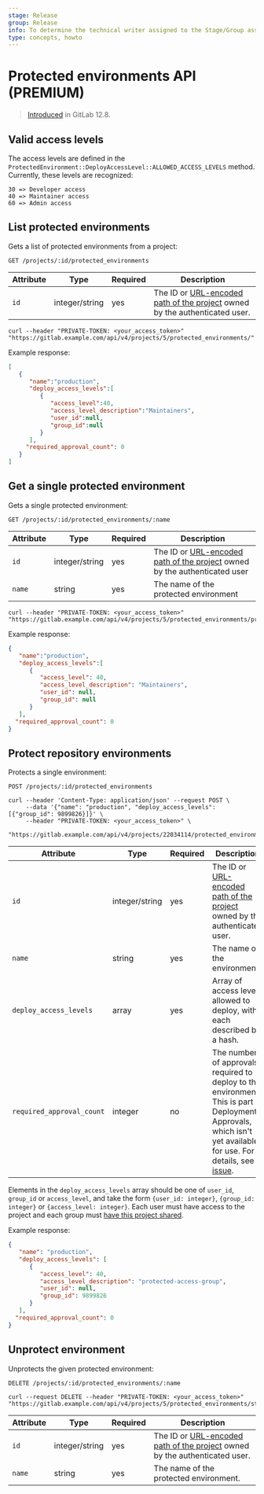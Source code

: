 ```yaml
---
stage: Release
group: Release
info: To determine the technical writer assigned to the Stage/Group associated with this page, see https://about.gitlab.com/handbook/engineering/ux/technical-writing/#assignments
type: concepts, howto
---
```


# Protected environments API **(PREMIUM)**

> [Introduced](https://gitlab.com/gitlab-org/gitlab/-/issues/30595) in GitLab 12.8.

## Valid access levels

The access levels are defined in the `ProtectedEnvironment::DeployAccessLevel::ALLOWED_ACCESS_LEVELS` method.
Currently, these levels are recognized:

```plaintext
30 => Developer access
40 => Maintainer access
60 => Admin access
```

## List protected environments

Gets a list of protected environments from a project:

```shell
GET /projects/:id/protected_environments
```

| Attribute | Type | Required | Description |
| --------- | ---- | -------- | ----------- |
| `id` | integer/string | yes | The ID or [URL-encoded path of the project](index.md#namespaced-path-encoding) owned by the authenticated user. |

```shell
curl --header "PRIVATE-TOKEN: <your_access_token>" "https://gitlab.example.com/api/v4/projects/5/protected_environments/"
```

Example response:

```json
[
   {
      "name":"production",
      "deploy_access_levels":[
         {
            "access_level":40,
            "access_level_description":"Maintainers",
            "user_id":null,
            "group_id":null
         }
      ],
     "required_approval_count": 0
   }
]
```

## Get a single protected environment

Gets a single protected environment:

```shell
GET /projects/:id/protected_environments/:name
```

| Attribute | Type | Required | Description |
| --------- | ---- | -------- | ----------- |
| `id` | integer/string | yes | The ID or [URL-encoded path of the project](index.md#namespaced-path-encoding) owned by the authenticated user |
| `name` | string | yes | The name of the protected environment |

```shell
curl --header "PRIVATE-TOKEN: <your_access_token>" "https://gitlab.example.com/api/v4/projects/5/protected_environments/production"
```

Example response:

```json
{
   "name":"production",
   "deploy_access_levels":[
      {
         "access_level": 40,
         "access_level_description": "Maintainers",
         "user_id": null,
         "group_id": null
      }
   ],
  "required_approval_count": 0
}
```

## Protect repository environments

Protects a single environment:

```shell
POST /projects/:id/protected_environments
```

```shell
curl --header 'Content-Type: application/json' --request POST \
     --data '{"name": "production", "deploy_access_levels": [{"group_id": 9899826}]}' \
     --header "PRIVATE-TOKEN: <your_access_token>" \
     "https://gitlab.example.com/api/v4/projects/22034114/protected_environments"
```

| Attribute | Type | Required | Description |
| --------- | ---- | -------- | ----------- |
| `id`                            | integer/string | yes | The ID or [URL-encoded path of the project](index.md#namespaced-path-encoding) owned by the authenticated user. |
| `name`                          | string         | yes | The name of the environment. |
| `deploy_access_levels`          | array          | yes | Array of access levels allowed to deploy, with each described by a hash. |
| `required_approval_count` | integer        | no       | The number of approvals required to deploy to this environment. This is part of Deployment Approvals, which isn't yet available for use. For details, see [issue](https://gitlab.com/gitlab-org/gitlab/-/issues/343864). |

Elements in the `deploy_access_levels` array should be one of `user_id`, `group_id` or
`access_level`, and take the form `{user_id: integer}`, `{group_id: integer}` or
`{access_level: integer}`.
Each user must have access to the project and each group must [have this project shared](../user/project/members/share_project_with_groups.md).

Example response:

```json
{
   "name": "production",
   "deploy_access_levels": [
      {
         "access_level": 40,
         "access_level_description": "protected-access-group",
         "user_id": null,
         "group_id": 9899826
      }
   ],
  "required_approval_count": 0
}
```

## Unprotect environment

Unprotects the given protected environment:

```shell
DELETE /projects/:id/protected_environments/:name
```

```shell
curl --request DELETE --header "PRIVATE-TOKEN: <your_access_token>" "https://gitlab.example.com/api/v4/projects/5/protected_environments/staging"
```

| Attribute | Type | Required | Description |
| --------- | ---- | -------- | ----------- |
| `id` | integer/string | yes | The ID or [URL-encoded path of the project](index.md#namespaced-path-encoding) owned by the authenticated user. |
| `name` | string | yes | The name of the protected environment. |
